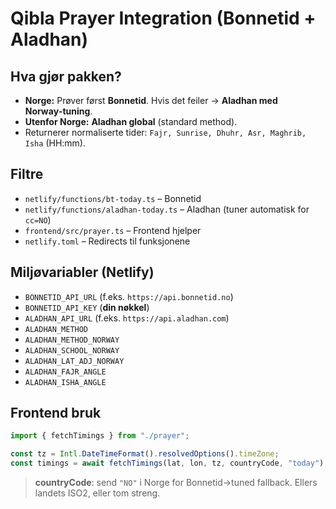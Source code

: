 # Qibla Prayer Integration (Bonnetid + Aladhan)

## Hva gjør pakken?
- **Norge:** Prøver først **Bonnetid**. Hvis det feiler → **Aladhan med Norway‑tuning**.
- **Utenfor Norge:** **Aladhan global** (standard method).
- Returnerer normaliserte tider: `Fajr, Sunrise, Dhuhr, Asr, Maghrib, Isha` (HH:mm).

## Filtre
- `netlify/functions/bt-today.ts` – Bonnetid
- `netlify/functions/aladhan-today.ts` – Aladhan (tuner automatisk for `cc=NO`)
- `frontend/src/prayer.ts` – Frontend hjelper
- `netlify.toml` – Redirects til funksjonene

## Miljøvariabler (Netlify)
- `BONNETID_API_URL` (f.eks. `https://api.bonnetid.no`)
- `BONNETID_API_KEY` (**din nøkkel**)
- `ALADHAN_API_URL` (f.eks. `https://api.aladhan.com`)
- `ALADHAN_METHOD`
- `ALADHAN_METHOD_NORWAY`
- `ALADHAN_SCHOOL_NORWAY`
- `ALADHAN_LAT_ADJ_NORWAY`
- `ALADHAN_FAJR_ANGLE`
- `ALADHAN_ISHA_ANGLE`

## Frontend bruk
```ts
import { fetchTimings } from "./prayer";

const tz = Intl.DateTimeFormat().resolvedOptions().timeZone;
const timings = await fetchTimings(lat, lon, tz, countryCode, "today");
```

> **countryCode**: send `"NO"` i Norge for Bonnetid→tuned fallback. Ellers landets ISO2, eller tom streng.